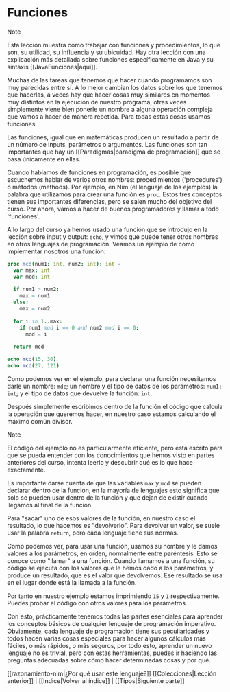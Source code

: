 # Funciones
> [!NOTE]
> Esta lección muestra como trabajar con funciones y procedimientos, lo que son, su utilidad, su influencia y su ubicuidad. Hay otra lección con una explicación más detallada sobre funciones específicamente en Java y su sintaxis [[JavaFunciones|aquí]].

Muchas de las tareas que tenemos que hacer cuando programamos son muy parecidas entre sí. A lo mejor cambian los datos sobre los que tenemos que hacerlas, a veces hay que hacer cosas muy similares en momentos muy distintos en la ejecución de nuestro programa, otras veces simplemente viene bien ponerle un nombre a alguna operación compleja que vamos a hacer de manera repetida. Para todas estas cosas usamos funciones.

Las funciones, igual que en matemáticas producen un resultado a partir de un número de inputs, parámetros o argumentos. Las funciones son tan importantes que hay un [[Paradigmas|paradigma de programación]] que se basa únicamente en ellas.

Cuando hablamos de funciones en programación, es posible que escuchemos hablar de varios otros nombres: procedimientos ('procedures') o métodos (methods). Por ejemplo, en Nim (el lenguaje de los ejemplos) la palabra que utilizamos para crear una función es `proc`. Estos tres conceptos tienen sus importantes diferencias, pero se salen mucho del objetivo del curso. Por ahora, vamos a hacer de buenos programadores y llamar a todo 'funciones'.

A lo largo del curso ya hemos usado una función que se introdujo en la lección sobre input y output: `echo`, y vimos que puede tener otros nombres en otros lenguajes de programación. Veamos un ejemplo de como implementar nosotros una función:

```nim
proc mcd(num1: int, num2: int): int =
  var max: int
  var mcd: int
  
  if num1 > num2:
    max = num1
  else:
    max = num2
  
  for i in 1..max:
    if num1 mod i == 0 and num2 mod i == 0:
      mcd = i
  
  return mcd

echo mcd(15, 30)
echo mcd(27, 121)
```

Como podemos ver en el ejemplo, para declarar una función necesitamos darle un nombre: `mdc`; un nombre y el tipo de datos de los parámetros: `num1: int`; y el tipo de datos que devuelve la función: `int`.

Después simplemente escribimos dentro de la función el código que calcula la operación que queremos hacer, en nuestro caso estamos calculando el máximo común divisor.

> [!NOTE]
> El código del ejemplo no es particularmente eficiente, pero esta escrito para que se pueda entender con los conocimientos que hemos visto en partes anteriores del curso, intenta leerlo y descubrir qué es lo que hace exactamente.

Es importante darse cuenta de que las variables `max` y `mcd` se pueden declarar dentro de la función, en la mayoría de lenguajes esto significa que solo se pueden usar dentro de la función y que dejan de existir cuando llegamos al final de la función.

Para "sacar" uno de esos valores de la función, en nuestro caso el resultado, lo que hacemos es "devolverlo". Para devolver un valor, se suele usar la palabra `return`, pero cada lenguaje tiene sus normas. 

Como podemos ver, para usar una función, usamos su nombre y le damos valores a los parámetros, en orden, normalmente entre paréntesis. Esto se conoce como "llamar" a una función. Cuando llamamos a una función, su código se ejecuta con los valores que le hemos dado a los parámetros, y produce un resultado, que es el valor que devolvemos. Ese resultado se usa en el lugar donde está la llamada a la función.

Por tanto en nuestro ejemplo estamos imprimiendo `15` y `1` respectivamente. Puedes probar el código con otros valores para los parámetros.

Con esto, prácticamente tenemos todas las partes esenciales para aprender los conceptos básicos de cualquier lenguaje de programación imperativo. Obviamente, cada lenguaje de programación tiene sus peculiaridades y todos hacen varias cosas especiales para hacer algunos cálculos más fáciles, o más rápidos, o más seguros, por todo esto, aprender un nuevo lenguaje no es trivial, pero con estas herramientas, puedes ir haciendo las preguntas adecuadas sobre cómo hacer determinadas cosas y por qué.

[[razonamiento-nim|¿Por qué usar este lenguaje?]] 
[[Colecciones|Lección anterior]] | [[Indice|Volver al índice]] | [[Tipos|Siguiente parte]]